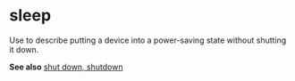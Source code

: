 # sleep

Use to describe putting a device into a power-saving state without shutting it down.

**See also** [shut down, shutdown](../s/shut-down-shutdown.md)

